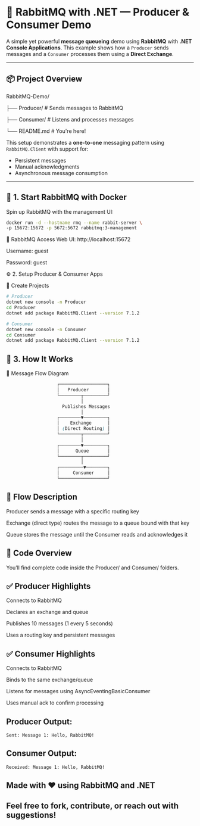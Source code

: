 # 🐇 RabbitMQ with .NET — Producer & Consumer Demo

A simple yet powerful **message queueing** demo using **RabbitMQ** with **.NET Console Applications**. This example shows how a `Producer` sends messages and a `Consumer` processes them using a **Direct Exchange**.

---

## 📦 Project Overview

RabbitMQ-Demo/

├── Producer/ # Sends messages to RabbitMQ

├── Consumer/ # Listens and processes messages

└── README.md # You're here!



This setup demonstrates a **one-to-one** messaging pattern using `RabbitMQ.Client` with support for:
- Persistent messages
- Manual acknowledgments
- Asynchronous message consumption

---

## 🐳 1. Start RabbitMQ with Docker

Spin up RabbitMQ with the management UI:

```bash
docker run -d --hostname rmq --name rabbit-server \
-p 15672:15672 -p 5672:5672 rabbitmq:3-management

```
🔗 RabbitMQ Access
Web UI: http://localhost:15672

Username: guest

Password: guest


⚙️ 2. Setup Producer & Consumer Apps

🧱 Create Projects
```bash
# Producer
dotnet new console -n Producer
cd Producer
dotnet add package RabbitMQ.Client --version 7.1.2

# Consumer
dotnet new console -n Consumer
cd Consumer
dotnet add package RabbitMQ.Client --version 7.1.2

```
##  🚀 3. How It Works

🔁 Message Flow Diagram

```css
                   ┌──────────────────┐
                   │   Producer       │
                   └────────┬─────────┘
                            │
                     Publishes Messages
                            │
                   ┌────────▼─────────┐
                   │    Exchange      │
                   │ (Direct Routing) │
                   └────────┬─────────┘
                            │
                   ┌────────▼─────────┐
                   │      Queue       │
                   └────────┬─────────┘
                            │
                   ┌─────────▼────────┐
                   │     Consumer     │
                   └──────────────────┘
```
##  🧠 Flow Description

Producer sends a message with a specific routing key

Exchange (direct type) routes the message to a queue bound with that key

Queue stores the message until the Consumer reads and acknowledges it

##  📂 Code Overview

You’ll find complete code inside the Producer/ and Consumer/ folders.

##  ✅ Producer Highlights

Connects to RabbitMQ

Declares an exchange and queue

Publishes 10 messages (1 every 5 seconds)

Uses a routing key and persistent messages

##  ✅ Consumer Highlights

Connects to RabbitMQ

Binds to the same exchange/queue

Listens for messages using AsyncEventingBasicConsumer

Uses manual ack to confirm processing

##  Producer Output:

```
Sent: Message 1: Hello, RabbitMQ!

```

##  Consumer Output:

```
Received: Message 1: Hello, RabbitMQ!

```

##  Made with ❤️ using RabbitMQ and .NET

## Feel free to fork, contribute, or reach out with suggestions!
